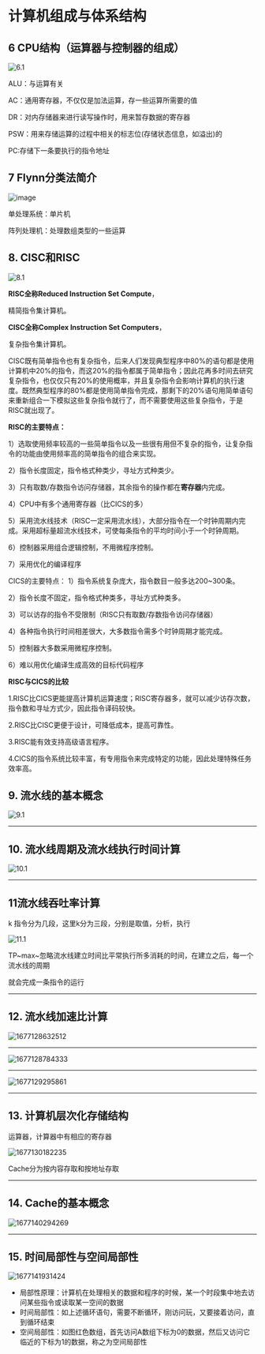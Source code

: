 # 计算机组成与体系结构



## 6 CPU结构（运算器与控制器的组成）

![6.1](https://user-images.githubusercontent.com/106834223/222091487-f1f528a5-d54f-4b08-833c-c3dceec646fc.png)

ALU：与运算有关

AC：通用寄存器，不仅仅是加法运算，存一些运算所需要的值

DR：对内存储器来进行读写操作时，用来暂存数据的寄存器

PSW：用来存储运算的过程中相关的标志位(存储状态信息，如溢出)的

PC:存储下一条要执行的指令地址







## 7 Flynn分类法简介



![image](https://user-images.githubusercontent.com/106834223/222092966-13a338cb-e62f-4a0f-a73b-45136ae0ea54.png)

单处理系统：单片机

阵列处理机：处理数组类型的一些运算







## 8. CISC和RISC



![8.1](https://user-images.githubusercontent.com/106834223/222093266-6c2a8f87-8d2d-489d-9cff-5cd7e3373dc2.png)

**RISC全称Reduced Instruction Set Compute**，

精简指令集计算机。

**CISC全称Complex Instruction Set Computers**，

复杂指令集计算机。

CISC既有简单指令也有复杂指令，后来人们发现典型程序中80%的语句都是使用计算机中20%的指令，而这20%的指令都属于简单指令；因此花再多时间去研究复杂指令，也仅仅只有20%的使用概率，并且复杂指令会影响计算机的执行速度。既然典型程序的80%都是使用简单指令完成，那剩下的20%语句用简单语句来重新组合一下模拟这些复杂指令就行了，而不需要使用这些复杂指令，于是RISC就出现了。



**RISC的主要特点：**

1）选取使用频率较高的一些简单指令以及一些很有用但不复杂的指令，让复杂指令的功能由使用频率高的简单指令的组合来实现。

2）指令长度固定，指令格式种类少，寻址方式种类少。

3）只有取数/存数指令访问存储器，其余指令的操作都在**寄存器**内完成。

4）CPU中有多个通用寄存器（比CICS的多）

5）采用流水线技术（RISC一定采用流水线），大部分指令在一个时钟周期内完成。采用超标量超流水线技术，可使每条指令的平均时间小于一个时钟周期。

6）控制器采用组合逻辑控制，不用微程序控制。

7）采用优化的编译程序

CICS的主要特点：
1）指令系统复杂庞大，指令数目一般多达200~300条。

2）指令长度不固定，指令格式种类多，寻址方式种类多。

3）可以访存的指令不受限制（RISC只有取数/存数指令访问存储器）

4）各种指令执行时间相差很大，大多数指令需多个时钟周期才能完成。

5）控制器大多数采用微程序控制。

6）难以用优化编译生成高效的目标代码程序



**RISC与CICS的比较**

1.RISC比CICS更能提高计算机运算速度；RISC寄存器多，就可以减少访存次数，指令数和寻址方式少，因此指令译码较快。

2.RISC比CISC更便于设计，可降低成本，提高可靠性。

3.RISC能有效支持高级语言程序。

4.CICS的指令系统比较丰富，有专用指令来完成特定的功能，因此处理特殊任务效率高。





## 9. 流水线的基本概念



![9.1](https://user-images.githubusercontent.com/106834223/222093626-d0c9daf5-4193-4829-b964-b583ad2a92c7.png)



------









## 10. 流水线周期及流水线执行时间计算

![10.1](https://user-images.githubusercontent.com/106834223/222094814-360a7789-18fc-4065-b89e-eabc70e63faf.png)



------



## 11流水线吞吐率计算





k  指令分为几段，这里k分为三段，分别是取值，分析，执行

![11.1](https://user-images.githubusercontent.com/106834223/222095783-854ae5ee-ee3c-47e3-b93a-61b3b6321aed.png)



TP~max~忽略流水线建立时间比平常执行所多消耗的时间，在建立之后，每一个流水线的周期

就会完成一条指令的运行





------





## 12. 流水线加速比计算



![1677128632512](C:\Users\LiuHongBin\AppData\Roaming\Typora\typora-user-images\1677128632512.png)



------

![1677128784333](C:\Users\LiuHongBin\AppData\Roaming\Typora\typora-user-images\1677128784333.png)



------

![1677129295861](C:\Users\LiuHongBin\AppData\Roaming\Typora\typora-user-images\1677129295861.png)

------





## 13. 计算机层次化存储结构



运算器，计算器中有相应的寄存器

![1677130182235](C:\Users\LiuHongBin\AppData\Roaming\Typora\typora-user-images\1677130182235.png)

Cache分为按内容存取和按地址存取

------





## 14. Cache的基本概念



![1677140294269](C:\Users\LiuHongBin\AppData\Roaming\Typora\typora-user-images\1677140294269.png)



------





## 15. 时间局部性与空间局部性



![1677141931424](C:\Users\LiuHongBin\AppData\Roaming\Typora\typora-user-images\1677141931424.png)

- 局部性原理：计算机在处理相关的数据和程序的时候，某一个时段集中地去访问某些指令或读取某一空间的数据
- 时间局部性：如上述循环语句，需要不断循环，刚访问玩，又要接着访问，直到循环结束
- 空间局部性：如图红色数组，首先访问A数组下标为0的数据，然后又访问它临近的下标为1的数据，称之为空间局部性













